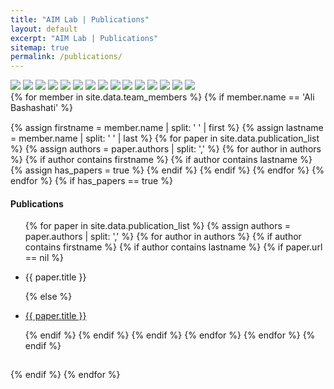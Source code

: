 ```yaml
---
title: "AIM Lab | Publications"
layout: default
excerpt: "AIM Lab | Publications"
sitemap: true
permalink: /publications/
---
```

<div class="publications-hero-container">
</div>

<div class="front-effect-container">
    <img class="image" data-index="0" data-status="inactive" src="../img/front_effect/OvCa-Zoom.jpg" />
    <img class="image" data-index="1" data-status="inactive" src="../img/front_effect/OvCa-Zoom7.jpg" />
    <img class="image" data-index="2" data-status="inactive" src="../img/front_effect/OvCa-Zoom6.jpg" />
    <img class="image" data-index="3" data-status="inactive" src="../img/front_effect/OvCa-Zoom8.jpg" />
    <img class="image" data-index="4" data-status="inactive" src="../img/front_effect/OvCa-Zoom12.jpg" />
    <img class="image" data-index="5" data-status="inactive" src="../img/front_effect/OvCa-Zoom9.jpg" />
    <img class="image" data-index="6" data-status="inactive" src="../img/front_effect/OvCa-Zoom13.jpg" />
    <img class="image" data-index="7" data-status="inactive" src="../img/front_effect/OvCa-Zoom15.jpg" />
    <img class="image" data-index="8" data-status="inactive" src="../img/front_effect/OvCa-Zoom3.jpg" />
    <img class="image" data-index="9" data-status="inactive" src="../img/front_effect/OvCa-Zoom11.jpg" />
    <img class="image" data-index="10" data-status="inactive" src="../img/front_effect/OvCa-Zoom10.jpg" />
    <img class="image" data-index="11" data-status="inactive" src="../img/front_effect/OvCa-Zoom4.jpg" />
    <img class="image" data-index="12" data-status="inactive" src="../img/front_effect/OvCa-Zoom2.jpg" />
    <img class="image" data-index="13" data-status="inactive" src="../img/front_effect/OvCa-Zoom14.jpg" />
    <img class="image" data-index="14" data-status="inactive" src="../img/front_effect/OvCa-Zoom5.jpg" />
</div>

<div>
{% for member in site.data.team_members %}
{% if member.name == 'Ali Bashashati' %}
    <div class="col-lg-12" style="padding: 15px 0;">
    {% assign firstname = member.name | split: ' ' | first %}
    {% assign lastname = member.name | split: ' ' | last %}
    {% for paper in site.data.publication_list %}
        {% assign authors = paper.authors | split: ',' %}
        {% for author in authors %}
            {% if author contains firstname %}
                {% if author contains lastname %}
                    {% assign has_papers = true %}
                {% endif %}
            {% endif %}
        {% endfor %}
    {% endfor %}
    {% if has_papers == true %}
    <h4 class="publications-title">Publications</h4>
        <div class="scrollbox">
            <ul class="styled-list">
            {% for paper in site.data.publication_list %}
                {% assign authors = paper.authors | split: ',' %}
                {% for author in authors %}
                    {% if author contains firstname %}
                        {% if author contains lastname %}
                            {% if paper.url == nil %}
                            <li><p>{{ paper.title }}</p></li>
                            {% else %}
                            <li><p><a href="{{ paper.url }}" class="off">{{ paper.title }}</a></p></li>
                            {% endif %}
                        {% endif %}
                    {% endif %}
                {% endfor %}
            {% endfor %}
            {% endif %}
            </ul>
        </div>
    </div>
{% endif %}
{% endfor %}
</div>